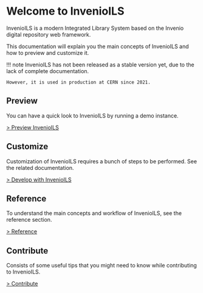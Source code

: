 # Welcome to InvenioILS

InvenioILS is a modern Integrated Library System based on the Invenio digital repository web framework.

This documentation will explain you the main concepts of InvenioILS and how to preview and customize it.

!!! note
    InvenioILS has not been released as a stable version yet, due to the lack of complete documentation.

    However, it is used in production at CERN since 2021.

## Preview

You can have a quick look to InvenioILS by running a demo instance.

[> Preview InvenioILS](preview.md)

## Customize

Customization of InvenioILS requires a bunch of steps to be performed. See the related documentation.

[> Develop with InvenioILS](customize/develop.md)

## Reference

To understand the main concepts and workflow of InvenioILS, see the reference section.

[> Reference](reference/data_model.md)

## Contribute

Consists of some useful tips that you might need to know while contributing to InvenioILS.

[> Contribute](contribute/ils_development.md)

